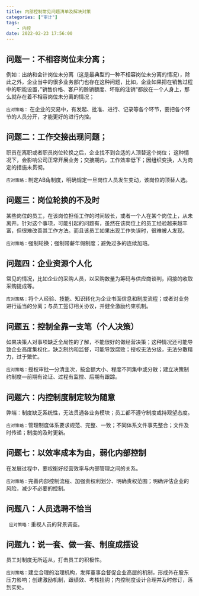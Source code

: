 ```yaml
---
title: 内部控制常见问题清单及解决对策
categories: ["审计"]
tags:
    - 内控
date: 2022-02-23 17:56:00
---
```

##   问题一：不相容岗位未分离；
例如：出纳和会计岗位未分离（这是最典型的一种不相容岗位未分离的情况），除此之外，企业当中的很多业务部门也存在这种问题，比如，企业如果把在销售过程中的职能设置，”销售价格、客户的赊销额度、坏账的注销“都放在一个人身上，那么就存在着不相容岗位未分离的情况；  



`应对策略：` 在企业的交易中，有发起、批准、进行、记录等各个环节，要把各个环节的人员分开，才能更好的进行内控。



##  问题二：工作交接出现问题；

职员在离职或者职员岗位轮换之后，企业找不到合适的人顶替这个岗位； 这种情况下，会影响公司正常开展业务；交接期内，工作效率低下；因组织变换，人为商定的措施未贯彻。   



`应对策略：`制定AB角制度，明确规定一旦岗位人员发生变动，该岗位的顶替人选。

   

## 问题三：岗位轮换的不及时

某些岗位的员工，在该岗位担任工作的时间较长，或者一个人在某个岗位上，从未离开。针对这个事项，可能引起的问题有，虽然在该岗位上的员工经验越来越丰富，但很难改善其工作方法。而且该员工如果出现工作失误时，很难被人发现。   



`应对策略：`强制轮换；强制带薪年假制度；避免过多的连续加班。



## 问题四：企业资源个人化

常见的情况，比如企业的采购人员，以采购数量为筹码与供应商谈判，间接的收取采购提成等。   



`应对策略：`将个人经验、技能、知识转化为企业书面信息和制度流程；或者对业务进行适当的分离；与员工签订相关协议，并健全激励约束机制。



## 问题五：控制全靠一支笔（个人决策）

如果决策人对事项缺乏全局性的了解，不能很好的做经营决策；这种情况还可能导致企业高度集权化，缺乏制约和监督，可能导致腐败；授权无法分级，无法分散精力，过于繁忙。


`应对策略：`授权审批—分清主次，按金额大小、程度不同集中或分散；建立决策制约制度—前期有论证、过程有监控、后期有跟踪。



## 问题六：内控制度制定较为随意

弊端：制度缺乏系统性，无法贯通各业务模块；员工都不遵守制度或持观望态度。  



`应对策略：`管理制度体系要求规范、完整、一致；不同体系文件事先整合；文件及时传递；制度的及时更新。



## 问题七：以效率成本为由，弱化内部控制

在发展过程中，要权衡好经营效率与内部管理之间的关系。  

`应对策略：`完善内部控制流程、加强责权利划分、明确责权范围；明确评估企业的风险，减少不必要的控制。



## 问题八：人员选聘不恰当

` 应对策略：`重视人员的背景调查。



## 问题九：说一套、做一套、制度成摆设

员工对制度无所适从，打击员工的积极性。  



`应对策略：`建立合理的治理机构，发挥董事会督促企业高层的机制，形成外在股东压力影响；创建激励机制，跟绩效、考核挂钩；内控制度设计合理并及时修订，落到实处。
